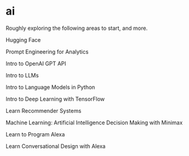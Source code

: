 # ai

Roughly exploring the following areas to start, and more.

Hugging Face

Prompt Engineering for Analytics

Intro to OpenAI GPT API

Intro to LLMs

Intro to Language Models in Python

Intro to Deep Learning with TensorFlow

Learn Recommender Systems

Machine Learning: Artificial Intelligence Decision Making with Minimax

Learn to Program Alexa

Learn Conversational Design with Alexa
